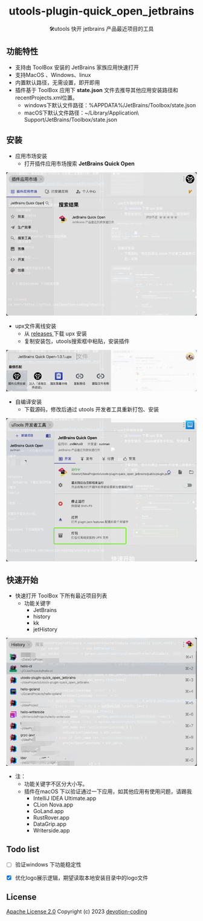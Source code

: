 <h1 align="center">
    utools-plugin-quick_open_jetbrains
</h1>

<p align="center">
🛠️utools 快开 jetbrains 产品最近项目的工具
</p>

## 功能特性

- 支持由 ToolBox 安装的 JetBrains 家族应用快速打开
- 支持MacOS 、Windows、linux
- 内置默认路径，无需设置，即开即用
- 插件基于 ToolBox 应用下 **state.json** 文件去推导其他应用安装路径和recentProjects.xml位置。
  -  windows下默认文件路径：%APPDATA%/JetBrains/Toolbox/state.json
  -  macOS下默认文件路径：~/Library/Application\ Support/JetBrains/Toolbox/state.json

## 安装

- 应用市场安装 
  - 打开插件应用市场搜索 **JetBrains Quick Open**
  
![应用市场安装](doc_resource%2F78dfg765df65g7ds5.png)

- upx文件离线安装  
  - 从 <a href="https://github.com/devotion-coding/utools-plugin-quick_open_jetbrains/releases"> releases </a> 下载 upx 安装
  - 复制安装包，utools搜索框中粘贴，安装插件

![离线包安装](doc_resource%2F67fd6gh78df6g8d6.png)

- 自编译安装
  - 下载源码，修改后通过 utools 开发者工具重新打包、安装

![离线打包](doc_resource%2Fd6f7gad687g6df8g68d.png)

## 快速开始

- 快速打开 ToolBox 下所有最近项目列表
  - 功能关键字
    - JetBrains
    - history
    - kk
    - jetHistory

![使用演示](doc_resource%2F7gds78g687ds6g8sd6g9.png)

- 注： 
  - 功能关键字不区分大小写。
  - 插件在macOS 下以验证通过一下应用，如其他应用有使用问题，请踢我
    - IntelliJ IDEA Ultimate.app
    - CLion Nova.app
    - GoLand.app
    - RustRover.app
    - DataGrip.app
    - Writerside.app

## Todo list

- [ ] 验证windows 下功能稳定性
- [x] 优化logo展示逻辑，期望读取本地安装目录中的logo文件


## License
<a href="https://github.com/devotion-coding/utools-plugin-quick_open_jetbrains/blob/main/LICENSE">Apache License 2.0</a> Copyright (c) 2023 <a href="https://github.com/devotion-coding">devotion-coding</a>

